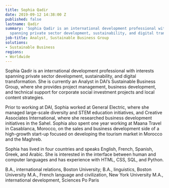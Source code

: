 ```yaml
---
title: Sophia Qadir
date: 2019-09-12 14:38:00 Z
published: false
lastname: Qadir
summary: 'Sophia Qadir is an international development professional with interests
  spanning private sector development, sustainability, and digital transformation. '
job-title: Analyst, Sustainable Business Group
solutions:
- Sustainable Business
regions:
- Worldwide
---
```


Sophia Qadir is an international development professional with interests spanning private sector development, sustainability, and digital transformation. She is currently an Analyst in DAI’s Sustainable Business Group, where she provides project management, business development, and technical support for corporate social investment projects and local content strategies.
  
Prior to working at DAI, Sophia worked at General Electric, where she managed large-scale diversity and STEM education initiatives, and Creative Associates International, where she researched business development initiatives in the Sahel. Sophia also spent one year working at Maana Travel in Casablanca, Morocco, on the sales and business development side of a high-growth start-up focused on developing the tourism market in Morocco and the Maghreb.

Sophia has lived in four countries and speaks English, French, Spanish, Greek, and Arabic. She is interested in the interface between human and computer languages and has experience with HTML, CSS, SQL, and Python.

B.A., international relations, Boston University; B.A., linguistics, Boston University
M.A., French language and civilization, New York University
M.A., international development, Sciences Po Paris